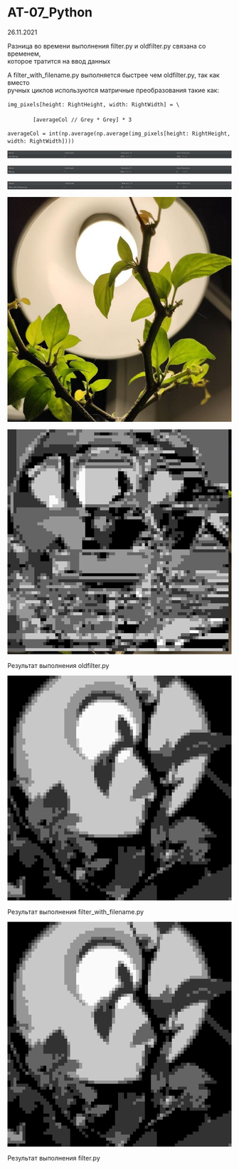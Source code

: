 # AT-07_Python
26.11.2021
<p>Разница во времени выполнения filter.py и oldfilter.py связана со временем,</br> 
которое тратится на ввод данных</p>
<p>А filter_with_filename.py выполняется быстрее чем oldfilter.py, так как вместо</br> 
ручных циклов используются матричные преобразования такие как:</p>
<p><code>img_pixels[height: RightHeight, width: RightWidth] = \</br>
        [averageCol // Grey * Grey] * 3</code></p>
<p><code>averageCol = int(np.average(np.average(img_pixels[height: RightHeight, width: RightWidth])))</code></p>
<p><img src = "oldfilter.png"></p>
<p><img src = "filter.png"></p>
<p><img src = "filter_with_filename.png"></p>
<p><img src = "img2.jpg"></p>
<p><img src = "res1.jpg"></p>
Результат выполнения oldfilter.py
<p><img src = "res2.jpg"></p>
Результат выполнения filter_with_filename.py
<p><img src = "res.jpg"></p>
Результат выполнения filter.py
